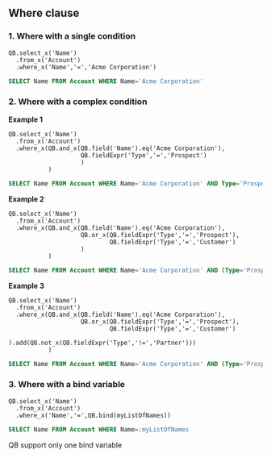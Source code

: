 ## Where clause

### 1. Where with a single condition

  ```apex
  QB.select_x('Name')
    .from_x('Account')
    .where_x('Name','=','Acme Corporation')
  ```
  ```sql
  SELECT Name FROM Account WHERE Name='Acme Corporation'
  ```

### 2. Where with a complex condition

**Example 1**

  ```apex
  QB.select_x('Name')
    .from_x('Account')
    .where_x(QB.and_x(QB.field('Name').eq('Acme Corporation'), 
                      QB.fieldExpr('Type','=','Prospect')
                      )
             )
  ```
  ```sql
  SELECT Name FROM Account WHERE Name='Acme Corporation' AND Type='Prospect'
  ```

**Example 2**

  ```apex
  QB.select_x('Name')
    .from_x('Account')
    .where_x(QB.and_x(QB.field('Name').eq('Acme Corporation'),
                      QB.or_x(QB.fieldExpr('Type','=','Prospect'),
                              QB.fieldExpr('Type','=','Customer')
                      )
             )
  ```
  ```sql
  SELECT Name FROM Account WHERE Name='Acme Corporation' AND (Type='Prospect' OR Type='Customer')
  ```
  
**Example 3**

  ```apex
  QB.select_x('Name')
    .from_x('Account')
    .where_x(QB.and_x(QB.field('Name').eq('Acme Corporation'),
                      QB.or_x(QB.fieldExpr('Type','=','Prospect'),
                              QB.fieldExpr('Type','=','Customer')
                      ).add(QB.not_x(QB.fieldExpr('Type','!=','Partner')))
             )
  ```
  ```sql
  SELECT Name FROM Account WHERE Name='Acme Corporation' AND (Type='Prospect' OR Type='Customer' OR (NOT Type!='Partner'))
  ```
  
### 3. Where with a bind variable

  ```apex
  QB.select_x('Name')
    .from_x('Account')
    .where_x('Name','=',QB.bind(myListOfNames))
  ```
  ```sql
  SELECT Name FROM Account WHERE Name=:myListOfNames
  ```
QB support only one bind variable

